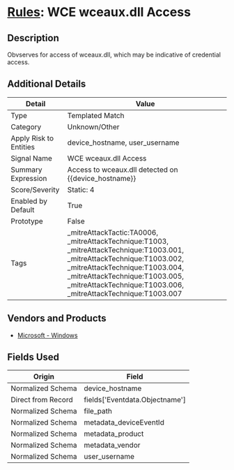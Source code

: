# [Rules](README.md): WCE wceaux.dll Access

## Description
Obvserves for access of wceaux.dll, which may be indicative of credential access.

## Additional Details
|Detail|Value|
|----|----|
|Type|Templated Match|
|Category|Unknown/Other|
|Apply Risk to Entities|device_hostname, user_username|
|Signal Name|WCE wceaux.dll Access|
|Summary Expression|Access to wceaux.dll detected on {{device_hostname}}|
|Score/Severity|Static: 4|
|Enabled by Default|True|
|Prototype|False|
|Tags|_mitreAttackTactic:TA0006, _mitreAttackTechnique:T1003, _mitreAttackTechnique:T1003.001, _mitreAttackTechnique:T1003.002, _mitreAttackTechnique:T1003.004, _mitreAttackTechnique:T1003.005, _mitreAttackTechnique:T1003.006, _mitreAttackTechnique:T1003.007|
## Vendors and Products
- [Microsoft - Windows](../products/1ff7546c-cb36-4a24-87f7-89d2cecc5761.md)


## Fields Used

|Origin|Field|
|----|----|
|Normalized Schema|device_hostname|
|Direct from Record|fields['Eventdata.Objectname']|
|Normalized Schema|file_path|
|Normalized Schema|metadata_deviceEventId|
|Normalized Schema|metadata_product|
|Normalized Schema|metadata_vendor|
|Normalized Schema|user_username|


